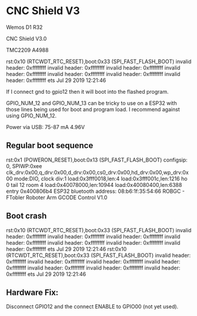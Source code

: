 # CNC Shield V3

Wemos D1 R32

CNC Shield V3.0

TMC2209 A4988

rst:0x10 (RTCWDT_RTC_RESET),boot:0x33 (SPI_FAST_FLASH_BOOT)<CR> invalid header: 0xffffffff<CR> invalid header: 0xffffffff<CR> invalid header: 0xffffffff<CR> invalid header: 0xffffffff<CR> invalid header: 0xffffffff<CR> invalid header: 0xffffffff<CR> invalid header: 0xffffffff<CR> ets Jul 29 2019 12:21:46<CR>

 If I connect gnd to gpio12 then it will boot into the flashed program. 

 GPIO_NUM_12 and GPIO_NUM_13 can be tricky to use on a ESP32 
 with those lines being used for boot and program load. I 
 recommend against using GPIO_NUM_12.

Power via USB: 75-87 mA 4.96V

Regular boot sequence
---------------------
rst:0x1 (POWERON_RESET),boot:0x13 (SPI_FAST_FLASH_BOOT)<CR>
configsip: 0, SPIWP:0xee<CR>
clk_drv:0x00,q_drv:0x00,d_drv:0x00,cs0_drv:0x00,hd_drv:0x00,wp_drv:0x00<CR>
mode:DIO, clock div:1<CR>
load:0x3fff0018,len:4<CR>
load:0x3fff001c,len:1216<CR>
ho 0 tail 12 room 4<CR>
load:0x40078000,len:10944<CR>
load:0x40080400,len:6388<CR>
entry 0x400806b4<CR>
ESP32 bluetooth address: 08:b6:1f:35:54:66<CR>
ROBGC - FTobler Roboter Arm GCODE Control V1.0<CR>

Boot crash
----------
rst:0x10 (RTCWDT_RTC_RESET),boot:0x33 (SPI_FAST_FLASH_BOOT)<CR>
invalid header: 0xffffffff<CR>
invalid header: 0xffffffff<CR>
invalid header: 0xffffffff<CR>
invalid header: 0xffffffff<CR>
invalid header: 0xffffffff<CR>
invalid header: 0xffffffff<CR>
invalid header: 0xffffffff<CR>
ets Jul 29 2019 12:21:46<CR>
<CR>
rst:0x10 (RTCWDT_RTC_RESET),boot:0x33 (SPI_FAST_FLASH_BOOT)<CR>
invalid header: 0xffffffff<CR>
invalid header: 0xffffffff<CR>
invalid header: 0xffffffff<CR>
invalid header: 0xffffffff<CR>
invalid header: 0xffffffff<CR>
invalid header: 0xffffffff<CR>
invalid header: 0xffffffff<CR>
ets Jul 29 2019 12:21:46<CR>
<CR>

Hardware Fix:
-------------
Disconnect GPIO12 and the connect ENABLE to GPIO00 (not yet used).



